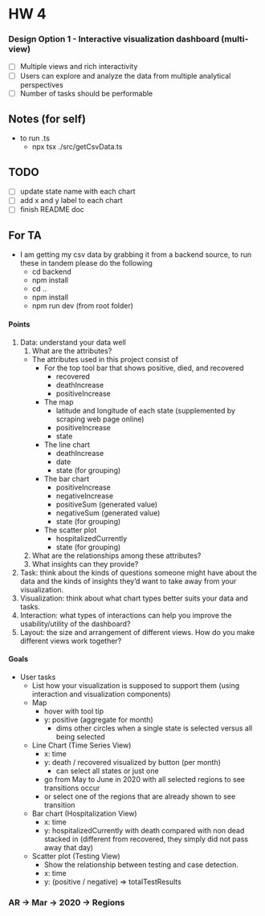 # HW 4

### **Design Option 1 - Interactive visualization dashboard (multi-view)**

- [ ] Multiple views and rich interactivity
- [ ] Users can explore and analyze the data from multiple analytical perspectives
- [ ] Number of tasks should be performable

## Notes (for self)

- to run .ts
  - npx tsx ./src/getCsvData.ts

## TODO

- [ ] update state name with each chart
- [ ] add x and y label to each chart
- [ ] finish README doc

## For TA

- I am getting my csv data by grabbing it from a backend source, to run these in tandem please do the following
  - cd backend
  - npm install
  - cd ..
  - npm install
  - npm run dev (from root folder)

#### Points

1. Data: understand your data well
   1. What are the attributes?
   - The attributes used in this project consist of
     - For the top tool bar that shows positive, died, and recovered
       - recovered
       - deathIncrease
       - positiveIncrease
     - The map
       - latitude and longitude of each state (supplemented by scraping web page online)
       - positiveIncrease
       - state
     - The line chart
       - deathIncrease
       - date
       - state (for grouping)
     - The bar chart
       - positiveIncrease
       - negativeIncrease
       - positiveSum (generated value)
       - negativeSum (generated value)
       - state (for grouping)
     - The scatter plot
       - hospitalizedCurrently
       - state (for grouping)
   2. What are the relationships among these attributes?
   3. What insights can they provide?
2. Task: think about the kinds of questions someone might have about the data and the kinds of insights they’d want to take away
   from your visualization.
3. Visualization: think about what chart types better suits your data and tasks.
4. Interaction: what types of interactions can help you improve the usability/utility of the dashboard?
5. Layout: the size and arrangement of different views. How do you make different views work together?

#### Goals

- User tasks
  - List how your visualization is supposed to support them (using interaction and visualization components)
  - Map
    - hover with tool tip
    - y: positive (aggregate for month)
      - dims other circles when a single state is selected versus all being selected
  - Line Chart (Time Series View)
    - x: time
    - y: death / recovered visualized by button (per month)
      - can select all states or just one
    - go from May to June in 2020 with all selected regions to see transitions occur
    - or select one of the regions that are already shown to see transition
  - Bar chart (Hospitalization View)
    - x: time
    - y: hospitalizedCurrently with death compared with non dead stacked in (different from recovered, they simply did not pass away that day)
  - Scatter plot (Testing View)
    - Show the relationship between testing and case detection.
    - x: time
    - y: (positive / negative) => totalTestResults

### AR -> Mar -> 2020 -> Regions
